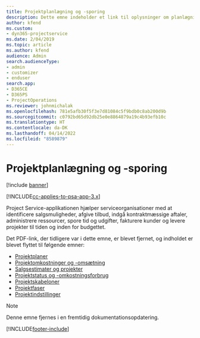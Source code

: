 ```yaml
---
title: Projektplanlægning og -sporing
description: Dette emne indeholder et link til oplysninger om planlægning og sporing i Project Service Automation.
author: kfend
ms.custom:
- dyn365-projectservice
ms.date: 2/04/2019
ms.topic: article
ms.author: kfend
audience: Admin
search.audienceType:
- admin
- customizer
- enduser
search.app:
- D365CE
- D365PS
- ProjectOperations
ms.reviewer: johnmichalak
ms.openlocfilehash: 781e5afb30f5f3e7d81084c5f9bdb0c8ab200d9b
ms.sourcegitcommit: c0792bd65d92db25e0e8864879a19c4b93efb10c
ms.translationtype: HT
ms.contentlocale: da-DK
ms.lasthandoff: 04/14/2022
ms.locfileid: "8589879"
---
```

# <a name="project-planning-and-tracking"></a>Projektplanlægning og -sporing

[!include [banner](../../includes/psa-now-project-operations.md)]

[!INCLUDE[cc-applies-to-psa-app-3.x](../../includes/cc-applies-to-psa-app-3x.md)]

Project Service-applikationen hjælper serviceorganisationer med at identificere salgsmuligheder, afgive tilbud, indgå kontraktmæssige aftaler, administrere ressourcer, spore tid og udgifter, fakturere kunder og levere projekter til tiden og inden for budgettet. 

Det PDF-link, der tidligere var i dette emne, er blevet fjernet, og indholdet er blevet flyttet til følgende emner:

- [Projektplaner](../project-creating.md)
- [Projektomkostninger og -omsætning](../project-estimating.md)
- [Salgsestimater og projekter](../project-leveraging.md)
- [Projektstatus og -omkostningsforbrug](../project-tracking.md)
- [Projektskabeloner](../project-templates.md)
- [Projektfaser](../project-stages.md)
- [Projektindstillinger](../project-settings.md)

> [!NOTE]
> Denne emne fjernes i en fremtidig dokumentationsopdatering. 


[!INCLUDE[footer-include](../../includes/footer-banner.md)]

